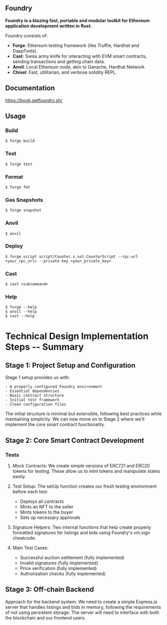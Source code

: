## Foundry

**Foundry is a blazing fast, portable and modular toolkit for Ethereum application development written in Rust.**

Foundry consists of:

-   **Forge**: Ethereum testing framework (like Truffle, Hardhat and DappTools).
-   **Cast**: Swiss army knife for interacting with EVM smart contracts, sending transactions and getting chain data.
-   **Anvil**: Local Ethereum node, akin to Ganache, Hardhat Network.
-   **Chisel**: Fast, utilitarian, and verbose solidity REPL.

## Documentation

https://book.getfoundry.sh/

## Usage

### Build

```shell
$ forge build
```

### Test

```shell
$ forge test
```

### Format

```shell
$ forge fmt
```

### Gas Snapshots

```shell
$ forge snapshot
```

### Anvil

```shell
$ anvil
```

### Deploy

```shell
$ forge script script/Counter.s.sol:CounterScript --rpc-url <your_rpc_url> --private-key <your_private_key>
```

### Cast

```shell
$ cast <subcommand>
```

### Help

```shell
$ forge --help
$ anvil --help
$ cast --help
```
# Technical Design Implementation Steps -- Summary

## Stage 1: Project Setup and Configuration

Stage 1 setup provides us with:

    - A properly configured Foundry environment
    - Essential dependencies
    - Basic contract structure
    - Initial test framework
    - Clean configuration files

The initial structure is minimal but extensible, following best practices while maintaining simplicity. We can now move on to Stage 2 where we'll implement the core smart contract functionality.

## Stage 2: Core Smart Contract Development

### Tests

1. Mock Contracts: We create simple versions of ERC721 and ERC20 tokens for testing. These allow us to mint tokens and manipulate states easily.
2. Test Setup: The setUp function creates our fresh testing environment before each test:
    - Deploys all contracts
    - Mints an NFT to the seller
    - Mints tokens to the buyer
    - Sets up necessary approvals

3. Signature Helpers: Two internal functions that help create properly formatted signatures for listings and bids using Foundry's vm.sign cheatcode.
4. Main Test Cases:
    - Successful auction settlement (fully implemented)
    - Invalid signatures (fully implemented)
    - Price verification (fully implemented)
    - Authorization checks (fully implemented)

## Stage 3: Off-chain Backend

Approach for the backend system: We need to create a simple Express.js server that handles listings and bids in memory, following the requirements of not using persistent storage. The server will need to interface with both the blockchain and our frontend users.
